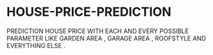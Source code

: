 # HOUSE-PRICE-PREDICTION
PREDICTION HOUSE PRICE WITH EACH AND EVERY POSSIBLE PARAMETER LIKE GARDEN AREA , GARAGE AREA , ROOFSTYLE AND EVERYTHING ELSE .
